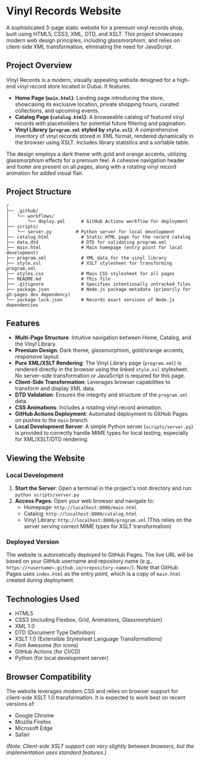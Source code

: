 # Vinyl Records Website

A sophisticated 3-page static website for a premium vinyl records shop, built using HTML5, CSS3, XML, DTD, and XSLT. This project showcases modern web design principles, including glassmorphism, and relies on client-side XML transformation, eliminating the need for JavaScript.

## Project Overview

Vinyl Records is a modern, visually appealing website designed for a high-end vinyl record store located in Dubai. It features:

-   **Home Page (`main.html`)**: Landing page introducing the store, showcasing its exclusive location, private shopping hours, curated collections, and upcoming events.
-   **Catalog Page (`catalog.html`)**: A browseable catalog of featured vinyl records with placeholders for potential future filtering and pagination.
-   **Vinyl Library (`program.xml` styled by `style.xsl`)**: A comprehensive inventory of vinyl records stored in XML format, rendered dynamically in the browser using XSLT. Includes library statistics and a sortable table.

The design employs a dark theme with gold and orange accents, utilizing glassmorphism effects for a premium feel. A cohesive navigation header and footer are present on all pages, along with a rotating vinyl record animation for added visual flair.

## Project Structure

```
/
├── .github/
│   └── workflows/
│       └── deploy.yml      # GitHub Actions workflow for deployment
├── scripts/
│   └── server.py         # Python server for local development
├── catalog.html            # Static HTML page for the record catalog
├── data.dtd                # DTD for validating program.xml
├── main.html               # Main homepage (entry point for local development)
├── program.xml             # XML data for the vinyl library
├── style.xsl               # XSLT stylesheet for transforming program.xml
├── styles.css              # Main CSS stylesheet for all pages
├── README.md               # This file
├── .gitignore              # Specifies intentionally untracked files
├── package.json            # Node.js package metadata (primarily for gh-pages dev dependency)
└── package-lock.json       # Records exact versions of Node.js dependencies
```

## Features

-   **Multi-Page Structure**: Intuitive navigation between Home, Catalog, and the Vinyl Library.
-   **Premium Design**: Dark theme, glassmorphism, gold/orange accents, responsive layout.
-   **Pure XML/XSLT Rendering**: The Vinyl Library page (`program.xml`) is rendered directly in the browser using the linked `style.xsl` stylesheet. No server-side transformation or JavaScript is required for this page.
-   **Client-Side Transformation**: Leverages browser capabilities to transform and display XML data.
-   **DTD Validation**: Ensures the integrity and structure of the `program.xml` data.
-   **CSS Animations**: Includes a rotating vinyl record animation.
-   **GitHub Actions Deployment**: Automated deployment to GitHub Pages on pushes to the `main` branch.
-   **Local Development Server**: A simple Python server (`scripts/server.py`) is provided to correctly handle MIME types for local testing, especially for XML/XSLT/DTD rendering.

## Viewing the Website

### Local Development

1.  **Start the Server**: Open a terminal in the project's root directory and run: `python scripts/server.py`
2.  **Access Pages**: Open your web browser and navigate to:
    *   Homepage: `http://localhost:8000/main.html`
    *   Catalog: `http://localhost:8000/catalog.html`
    *   Vinyl Library: `http://localhost:8000/program.xml` (This relies on the server serving correct MIME types for XSLT transformation)

### Deployed Version

The website is automatically deployed to GitHub Pages. The live URL will be based on your GitHub username and repository name (e.g., `https://<username>.github.io/<repository-name>/`). Note that GitHub Pages uses `index.html` as the entry point, which is a copy of `main.html` created during deployment.

## Technologies Used

-   HTML5
-   CSS3 (including Flexbox, Grid, Animations, Glassmorphism)
-   XML 1.0
-   DTD (Document Type Definition)
-   XSLT 1.0 (Extensible Stylesheet Language Transformations)
-   Font Awesome (for icons)
-   GitHub Actions (for CI/CD)
-   Python (for local development server)

## Browser Compatibility

The website leverages modern CSS and relies on browser support for client-side XSLT 1.0 transformation. It is expected to work best on recent versions of:

-   Google Chrome
-   Mozilla Firefox
-   Microsoft Edge
-   Safari

*(Note: Client-side XSLT support can vary slightly between browsers, but the implementation uses standard features.)*
